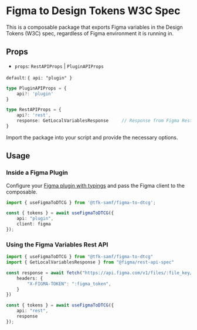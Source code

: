 # Figma to Design Tokens W3C Spec

This is a composable package that exports Figma variables in the Design Tokens (W3C) spec, regardless of Figma environment it is running in.  

## Props

- `props`: `RestAPIProps` | `PluginAPIProps`

`default`: `{ api: "plugin" }`

```ts
type PluginAPIProps = {
    api?: 'plugin'
}

type RestAPIProps = {
    api?: 'rest',
    response: GetLocalVariablesResponse     // Response from Figma Rest API
}
```

Import the package into your script and provide the necessary options.

## Usage

### Inside a Figma Plugin

Configure your [Figma plugin with typings](https://www.figma.com/plugin-docs/api/typings/) and pass the Figma client to the composable.

```ts
import { useFigmaToDTCG } from '@tfk-samf/figma-to-dtcg';

const { tokens } = await useFigmaToDTCG({
    api: "plugin",
    client: figma
});
```

### Using the Figma Variables Rest API

```ts
import { useFigmaToDTCG } from "@tfk-samf/figma-to-dtcg"
import { GetLocalVariablesResponse } from "@figma/rest-api-spec"

const response = await fetch("https://api.figma.com/v1/files/:file_key/variables/local", {
    headers: {
        "X-FIGMA-TOKEN": ":figma_token",
    }
})

const { tokens } = await useFigmaToDTCG({
    api: "rest",
    response
});
```